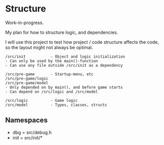 # Structure

Work-in-progress.

My plan for how to structure logic, and dependencies.

I will use this project to test how project / code structure affects the code,
so the layout might not always be optimal.
```
/src/init           - Object and logic initialization
- Can only be used by the main()-function
- Can use any file outside /src/init as a dependency

/src/pre-game       - Startup-menu, etc
/src/pre-game/logic
/src/pre-game/model
- Only depended on by main(), and before game starts
- Can depend on /src/logic and /src/model

/src/logic          - Game logic
/src/model          - Types, classes, structs
```

## Namespaces

* dbg = src/debug.h
* init = src/init/*
